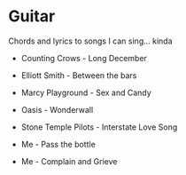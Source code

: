 # Guitar
Chords and lyrics to songs I can sing... kinda


* Counting Crows - Long December
* Elliott Smith - Between the bars
* Marcy Playground - Sex and Candy
* Oasis - Wonderwall
* Stone Temple Pilots - Interstate Love Song

* Me - Pass the bottle
* Me - Complain and Grieve
